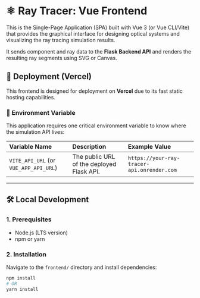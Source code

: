 # ⚛️ Ray Tracer: Vue Frontend

This is the Single-Page Application (SPA) built with Vue 3 (or Vue CLI/Vite) that provides the graphical interface for designing optical systems and visualizing the ray tracing simulation results.

It sends component and ray data to the **Flask Backend API** and renders the resulting ray segments using SVG or Canvas.

## 🚀 Deployment (Vercel)

This frontend is designed for deployment on **Vercel** due to its fast static hosting capabilities.

### 🔑 Environment Variable

This application requires one critical environment variable to know where the simulation API lives:

| Variable Name | Description | Example Value |
| :--- | :--- | :--- |
| `VITE_API_URL` (or `VUE_APP_API_URL`) | The public URL of the deployed Flask API. | `https://your-ray-tracer-api.onrender.com` |

---

## 🛠️ Local Development

### 1. Prerequisites

* Node.js (LTS version)
* npm or yarn

### 2. Installation

Navigate to the `frontend/` directory and install dependencies:

```bash
npm install
# OR
yarn install
